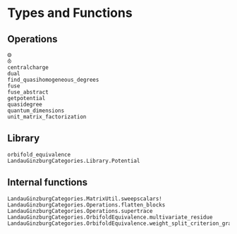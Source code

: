 # Types and Functions

## Operations

```@docs
⨷
⨶
centralcharge
dual
find_quasihomogeneous_degrees
fuse
fuse_abstract
getpotential
quasidegree
quantum_dimensions
unit_matrix_factorization
```

## Library

```@docs
orbifold_equivalence
LandauGinzburgCategories.Library.Potential
```

## Internal functions
```@docs
LandauGinzburgCategories.MatrixUtil.sweepscalars!
LandauGinzburgCategories.Operations.flatten_blocks
LandauGinzburgCategories.Operations.supertrace
LandauGinzburgCategories.OrbifoldEquivalence.multivariate_residue
LandauGinzburgCategories.OrbifoldEquivalence.weight_split_criterion_gradings
```
